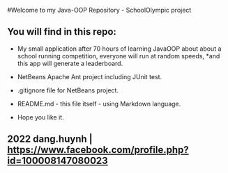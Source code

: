 #Welcome to my Java-OOP Repository - SchoolOlympic project

## You will find in this repo:

* My small application after 70 hours of learning JavaOOP about about a school running competition, everyone will run at random speeds, *and this app will generate a leaderboard.

* NetBeans Apache Ant project including JUnit test.
* .gitignore file for NetBeans project.
* README.md - this file itself - using Markdown language.
* Hope you like it.

## 2022 dang.huynh | https://www.facebook.com/profile.php?id=100008147080023